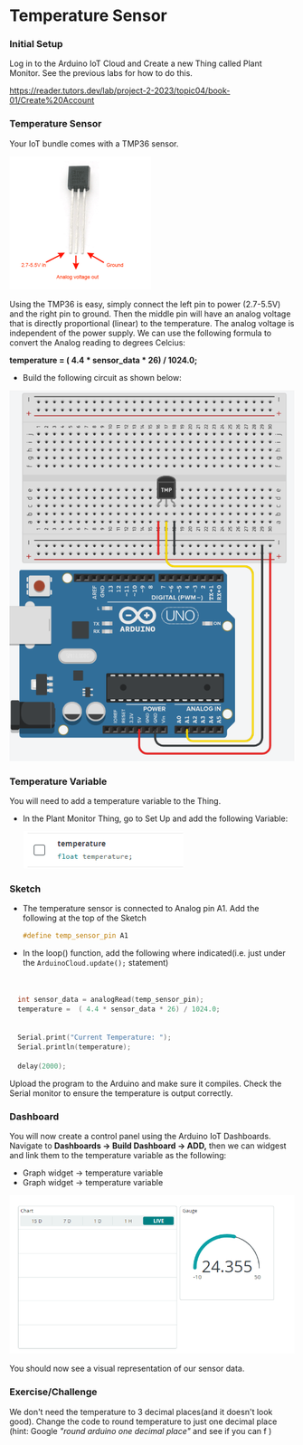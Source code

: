 # Temperature Sensor

### Initial Setup

Log in to the Arduino IoT Cloud and Create a new Thing called Plant Monitor.  See the previous labs for how to do this. 

https://reader.tutors.dev/lab/project-2-2023/topic04/book-01/Create%20Account

### Temperature Sensor



Your IoT bundle comes with a TMP36 sensor. 

<img src="./img/temperature_tmp36pinout.gif" alt="temperature_tmp36pinout.gif" style="zoom:50%;" />

Using the TMP36 is easy, simply connect the left pin to power (2.7-5.5V) and the right pin to ground. Then the middle pin will have an analog voltage that is directly proportional (linear) to the temperature. The analog voltage is independent of the power supply. We can use the following formula to convert the Analog reading to degrees Celcius:

**temperature =  ( 4.4 * sensor_data * 26) / 1024.0;**

+ Build the following circuit as shown below: 

![image-20230302215505656](./img/image-20230302215505656.png)

### Temperature Variable

You will need to add a temperature variable to the Thing. 

+ In the Plant Monitor Thing, go to Set Up and add the following Variable: 

  ![image-20230302232609011](./img/image-20230302232609011.png)

### Sketch

+ The temperature sensor is connected to Analog pin A1. Add the following at the top of the Sketch  

  ~~~c++
  #define temp_sensor_pin A1
  ~~~

+ In the loop() function, add the following where indicated(i.e. just under the ``ArduinoCloud.update();`` statement)

~~~c++


  int sensor_data = analogRead(temp_sensor_pin);
  temperature =  ( 4.4 * sensor_data * 26) / 1024.0;


  Serial.print("Current Temperature: ");
  Serial.println(temperature);

  delay(2000);
~~~

Upload the program to the Arduino and make sure it compiles. Check the Serial monitor to ensure the temperature is output correctly. 

### Dashboard

You will now create a control panel using the Arduino IoT Dashboards. Navigate to **Dashboards -> Build Dashboard -> ADD,** then we can widgest and link them to the temperature variable as the following:

- Graph widget -> temperature variable
- Graph widget -> temperature variable

![image-20230302215636087](./img/image-20230302215636087.png)



You should now see a visual representation of our sensor data.

### Exercise/Challenge

We don't need the temperature to 3 decimal places(and it doesn't look good). Change the code to round temperature to just one decimal place (hint: Google *"round  arduino one decimal place"* and see if you can f )

